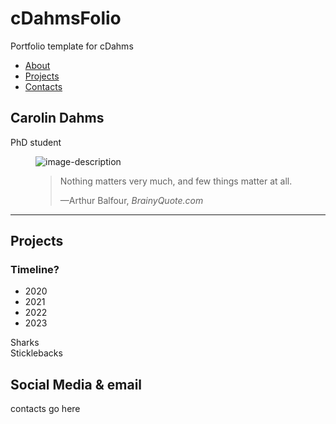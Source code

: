 # cDahmsFolio
Portfolio template for cDahms

<html lang="en">

<head>
<link rel="stylesheet" href="cDahmsFolio.css" type="text/css"/>
</head>

<main id="main" class="main">
<navbar id="navbar" class="navbar">
<ul>
<li><a href="#welcome-section">About</a></li>
<li><a href="#projects-section">Projects</a></li>
<li><a href="#contacts-section">Contacts</a></li>
</ul>

</navbar>

<!-- WELCOME SECTION -->

<section id="welcome-section" class="welcome-section">
    <h1 class="title" id="title">Carolin Dahms</h1>
    <p>PhD student</p>
    <figure id="img-div"><img src="https://imgs.search.brave.com/9uid9b9tLZuEvBedz4xVAayCMREvqakXpmv-ul5CI3M/rs:fit:860:0:0/g:ce/aHR0cHM6Ly9pbWFn/ZXMudW5zcGxhc2gu/Y29tL3Bob3RvLTE2/MTg5ODQyNjUwMDEt/NDE5OGUyZDkxOTYz/P3E9ODAmdz0xMDAw/JmF1dG89Zm9ybWF0/JmZpdD1jcm9wJml4/bGliPXJiLTQuMC4z/Jml4aWQ9TTN3eE1q/QTNmREI4TUh4bGVI/QnNiM0psTFdabFpX/UjhNVE44Zkh4bGJu/d3dmSHg4Zkh3PQ" alt="image-description"/><blockquote cite="https://www.brainyquote.com/quotes/arthur_balfour_153126?src=t_nothing_matters">
  <p>Nothing matters very much, and few things matter at all.</p>
  <footer>—Arthur Balfour, <cite>BrainyQuote.com</cite></footer>
</blockquote></figure>
</section>

<!-- WELCOME SECTION -->
<hr/>
<!-- Project SECTION -->

<section id="projects-section" class="projects-section">
      <h2>Projects</h2>
      <h3>Timeline?</h3>
  <ul><li>2020</li><li>2021</li><li>2022</li><li>2023</li></ul>
      <div class="proj-grid"><a class="project-title">Sharks</a></div>
      <div class="proj-grid"><a class="project-title">Sticklebacks</a></div>
    </section>
<!-- project SECTION -->

<!-- Contacts SECTION -->
<section id="contacts-section" class="contact-section" target="_blank">
    <h2>Social Media & email</h2>
    <p>contacts go here</p>
</section>

</main>
</html>
<!-- Guide 5 PERSONAL PORTFOLIO  
Waiting: Your portfolio should have a navbar with an id of navbar.  
Waiting: Your #navbar element should contain at least one a element whose href attribute starts with #.  
Waiting: Your portfolio should have an a element with an id of profile-link.  
Waiting: Your #profile-link element should have a target attribute of _blank.  
Waiting: Your portfolio should use at least one media query.  
Waiting: Your #navbar element should always be at the top of the viewport.  -->
